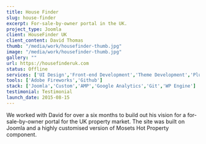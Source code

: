 ```yaml
---
title: House Finder
slug: house-finder
excerpt: For-sale-by-owner portal in the UK.
project_type: Joomla
client: HouseFinder UK
client_content: David Thomas
thumb: "/media/work/housefinder-thumb.jpg"
image: "/media/work/housefinder-thumb.jpg"
gallery: ""
url: https://housefinderuk.com
status: Offline
services: ['UI Design','Front-end Development','Theme Development','Plugin Development']
tools: ['Adobe Fireworks','Github']
stack: ['Joomla','Custom','AMP','Google Analytics','Git','WP Engine']
testimonial: Testimonial
launch_date: 2015-08-15
---
```

We worked with David for over a six months to build out his vision for a for-sale-by-owner portal for the UK property market. The site was built on Joomla and a highly customised version of Mosets Hot Property component.

